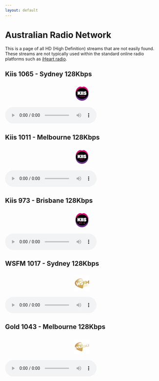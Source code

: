 ```yaml
---
layout: default
---
```


# Australian Radio Network

<!--Simplest syntax-->
This is a page of all HD (High Definition) streams that are not easily found. These streams are not typically used within the standard online radio platforms such as [iHeart radio](https://www.iheart.com/).

## Kiis 1065 - Sydney 128Kbps

<p align="center"><a href="https://playerservices.streamtheworld.com/api/livestream-redirect/ARN_KIIS1065_SC">
<img style="vertical-align:middle;margin:10px 0px 5px 0px" width="50" src="/assets/img/stations/kiis1065.png">
</a></p>

<!--Simplest syntax-->
<audio src="https://playerservices.streamtheworld.com/api/livestream-redirect/ARN_KIIS1065_SC" type="audio/mpeg" controls>
  I'm sorry. You're browser doesn't support HTML5 <code>audio</code>.
</audio>

## Kiis 1011 - Melbourne 128Kbps

<p align="center"><a href="https://playerservices.streamtheworld.com/api/livestream-redirect/ARN_KIIS1011_SC">
<img style="vertical-align:middle;margin:10px 0px 5px 0px" width="50" src="/assets/img/stations/kiis1011.png">
</a></p>

<!--Simplest syntax-->
<audio src="https://playerservices.streamtheworld.com/api/livestream-redirect/ARN_KIIS1011_SC" type="audio/mpeg" controls>
  I'm sorry. You're browser doesn't support HTML5 <code>audio</code>.
</audio>


## Kiis 973 - Brisbane 128Kbps

<p align="center"><a href="https://playerservices.streamtheworld.com/api/livestream-redirect/ARN_973FM_SC">
<img style="vertical-align:middle;margin:10px 0px 5px 0px" width="50" src="/assets/img/stations/kiis973.png">
</a></p>

<!--Simplest syntax-->
<audio src="https://playerservices.streamtheworld.com/api/livestream-redirect/ARN_973FM_SC" type="audio/mpeg" controls>
  I'm sorry. You're browser doesn't support HTML5 <code>audio</code>.
</audio>

## WSFM 1017 - Sydney 128Kbps

<p align="center"><a href="https://playerservices.streamtheworld.com/api/livestream-redirect/ARN_WSFM_SC">
<img style="vertical-align:middle;margin:10px 0px 5px 0px" width="50" src="/assets/img/stations/wsfm1017.png">
</a></p>

<!--Simplest syntax-->
<audio src="https://playerservices.streamtheworld.com/api/livestream-redirect/ARN_WSFM_SC" type="audio/mpeg" controls>
  I'm sorry. You're browser doesn't support HTML5 <code>audio</code>.
</audio>

## Gold 1043 - Melbourne 128Kbps

<p align="center"><a href="https://playerservices.streamtheworld.com/api/livestream-redirect/ARN_GOLD1043_SC">
<img style="vertical-align:middle;margin:10px 0px 5px 0px" width="50" src="/assets/img/stations/gold1043.png">
</a></p>

<!--Simplest syntax-->
<audio src="https://playerservices.streamtheworld.com/api/livestream-redirect/ARN_GOLD1043_SC" type="audio/mpeg" controls>
  I'm sorry. You're browser doesn't support HTML5 <code>audio</code>.
</audio>
